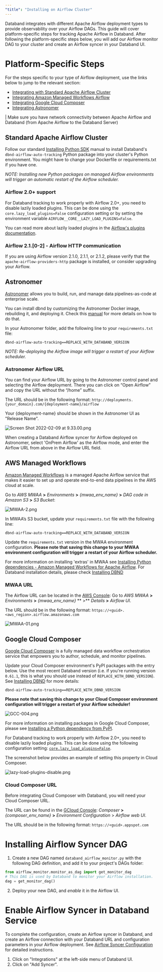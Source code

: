 ```yaml
---
"title": "Installing on Airflow Cluster"
---
```

Databand integrates with different Apache Airflow deployment types to provide observability over your Airflow DAGs. This guide will cover platform-specific steps for tracking Apache Airflow in Databand. After following the platform-specific steps below, you will add our Airflow monitor DAG to your cluster and create an Airflow syncer in your Databand UI.

# Platform-Specific Steps
For the steps specific to your type of Airflow deployment, use the links below to jump to the relevant section:
* [Integrating with Standard Apache Airflow Cluster](doc:installing-on-airflow-cluster#standard-apache-airflow-cluster)
* [Integrating Amazon Managed Workflows Airflow](doc:installing-on-airflow-cluster#aws-managed-workflows)
* [Integrating Google Cloud Composer](doc:installing-on-airflow-cluster#google-cloud-composer)
* [Integrating Astronomer](doc:installing-on-airflow-cluster#astronomer)

| Make sure you have network connectivity between Apache Airflow and Databand (from Apache Airflow to the Databand Server)

## Standard Apache Airflow Cluster
Follow our standard [Installing Python SDK](doc:installing-dbnd)  manual to install Databand's  `dbnd-airflow-auto-tracking` Python package into your cluster's Python environment. You might have to change your Dockerfile or requirements.txt if you have one.

*NOTE: Installing new Python packages on managed Airflow environments will trigger an automatic restart of the Airflow scheduler.*


### Airflow 2.0+ support
For Databand tracking to work properly with Airflow 2.0+, you need to disable lazily loaded plugins. This can be done using the `core.lazy_load_plugins=False` configuration setting or by setting the environment variable `AIRFLOW__CORE__LAZY_LOAD_PLUGINS=False`.

You can read more about lazily loaded plugins in the [Airflow's plugins documentation](https://airflow.apache.org/docs/apache-airflow/stable/plugins.html#when-are-plugins-re-loaded).

### Airflow 2.1.[0-2] - Airflow HTTP communication
If you are using Airflow version 2.1.0, 2.1.1, or 2.1.2, please verify that the `apache-airflow-providers-http` package is installed, or consider upgrading your Airflow.


## Astronomer

[Astronomer](https://www.astronomer.io/) allows you to build, run, and manage data pipelines-as-code at enterprise scale.

You can install dbnd by customizing the Astronomer Docker image, rebuilding it, and deploying it.
Check this [manual](https://docs.astronomer.io/enterprise/customize-image/) for more details on how to do that.

In your Astronomer folder, add the following line to your `requirements.txt` file:
```
dbnd-airflow-auto-tracking==REPLACE_WITH_DATABAND_VERSION
```

*NOTE: Re-deploying the Airflow image will trigger a restart of your Airflow scheduler.*

### Astronomer Airflow URL
You can find your Airflow URL by going to the Astronomer control panel and selecting the Airflow deployment. There you can click on “Open Airflow” and copy the URL without the “/home” suffix.

The URL should be in the following format:
`http://deployments.{your_domain}.com/{deployment-name}/airflow`

Your {deployment-name} should be shown in the Astronomer UI as "Release Name".

![Screen Shot 2022-02-09 at 9.33.00.png](https://files.readme.io/4832728-Screen_Shot_2022-02-09_at_9.33.00.png)

When creating a Databand Airflow syncer for Airflow deployed on Astronomer, select 'OnPrem Airflow' as the Airflow mode, and enter the Airflow URL from above in the Airflow URL field.


## AWS Managed Workflows

[Amazon Managed Workflows](https://aws.amazon.com/managed-workflows-for-apache-airflow/getting-started/) is a managed Apache Airflow service that makes it easier to set up and operate end-to-end data pipelines in the AWS cloud at scale.

Go to *AWS MWAA* **>** *Environments* **>** *{mwaa_env_name}* **>** *DAG code in Amazon S3* **>** *S3 Bucket*:

![MWAA-2.png](https://files.readme.io/4a5fd09-MWAA-2.png)

In MWAA’s S3 bucket, update your `requirements.txt` file with the following line:
```
dbnd-airflow-auto-tracking==REPLACE_WITH_DATABAND_VERSION
```

Update the `requirements.txt` version in the MWAA environment configuration. **Please note that saving this change to your MWAA environment configuration will trigger a restart of your Airflow scheduler.**

For more information on installing 'extras' in MWAA see [Installing Python dependencies - Amazon Managed Workflows for Apache Airflow](https://docs.aws.amazon.com/mwaa/latest/userguide/working-dags-dependencies.html). For Databand installation details, please check [Installing DBND](doc:installing-dbnd)

### MWAA URL
The Airflow URL can be located in the [AWS Console](http://console.aws.amazon.com/):
Go to *AWS MWAA* **>** *Environments* **>** *{mwaa_env_name}* ** >** *Details* **>** *Airflow UI*.

The URL should be in the following format:
`https://<guid>.<aws_region>.airflow.amazonaws.com`

![MWAA-01.png](https://files.readme.io/00a4835-MWAA-01.png)




##  Google Cloud Composer

[Google Cloud Composer](https://cloud.google.com/composer) is a fully managed data workflow orchestration service that empowers you to author, schedule, and monitor pipelines.

Update your Cloud Composer environment's PyPI packages with the entry below. Use the most recent Databand version (i.e. if you're running version `0.61.1`, this is what you should use instead of `REPLACE_WITH_DBND_VERSION`). See [Installing DBND](doc:installing-dbnd)  for more details:

```
dbnd-airflow-auto-tracking==REPLACE_WITH_DBND_VERSION
```
**Please note that saving this change to your Cloud Composer environment configuration will trigger a restart of your Airflow scheduler!**

![GCC-004.png](https://files.readme.io/917aa8e-GCC-004.png)

For more information on installing packages in Google Cloud Composer, please see [Installing a Python dependency from PyPI](https://cloud.google.com/composer/docs/how-to/using/installing-python-dependencies#install-package).

For Databand tracking to work properly with Airflow 2.0+, you need to disable lazily loaded plugins. This can be done using the following configuration setting: [`core.lazy_load_plugins=False`](doc:integrating-databand-with-airflow#airflow-2-support).

The screenshot below provides an example of setting this property in Cloud Composer.

![lazy-load-plugins-disable.png](https://files.readme.io/3a68b8c-lazy-load-plugins-disable.png)



### Cloud Composer URL
Before integrating Cloud Composer with Databand, you will need your Cloud Composer URL.

The URL can be found in the [GCloud Console](https://console.cloud.google.com/):
*Composer* **>** *{composer_env_name}* **>** *Environment Configuration* > *Airflow web UI*.

The URL should be in the following format:
`https://<guid>.appspot.com`


# Installing Airflow Syncer DAG
1. Create a new DAG named `databand_airflow_monitor.py` with the following DAG definition, and add it to your project's DAGs folder:
```python
from airflow_monitor.monitor_as_dag import get_monitor_dag
# This DAG is used by Databand to monitor your Airflow installation.
dag = get_monitor_dag()
```
2. Deploy your new DAG, and *enable* it in the Airflow UI.


# Enable Airflow Syncer in Databand Service
To complete the configuration, create an Airflow syncer in Databand, and create an Airflow connection with your Databand URL and configuration parameters in your Airflow deployment. See [Airflow Syncer Configuration](doc:apache-airflow-sync)  for detailed instructions.
1. Click on "Integrations" at the left-side menu of Databand UI.
2. Click on "Add Syncer".
